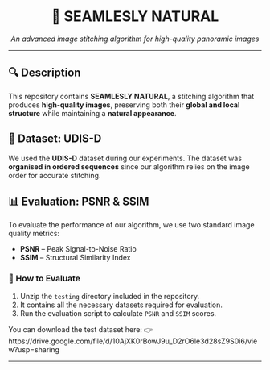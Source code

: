 <h1 align="center">📸 SEAMLESLY NATURAL</h1>

<p align="center">
  <em>An advanced image stitching algorithm for high-quality panoramic images</em>
</p>

<hr>

<h2>🔍 Description</h2>

<p>
  This repository contains <strong>SEAMLESLY NATURAL</strong>, a stitching algorithm that produces 
  <strong>high-quality images</strong>, preserving both their <strong>global and local structure</strong> 
  while maintaining a <strong>natural appearance</strong>.
</p>

<h2>🧪 Dataset: UDIS-D</h2>

<p>
  We used the <strong>UDIS-D</strong> dataset during our experiments. The dataset was 
  <strong>organised in ordered sequences</strong> since our algorithm relies on the image order 
  for accurate stitching.
</p>

<h2>📊 Evaluation: PSNR & SSIM</h2>

<p>
  To evaluate the performance of our algorithm, we use two standard image quality metrics:
</p>

<ul>
  <li><strong>PSNR</strong> – Peak Signal-to-Noise Ratio</li>
  <li><strong>SSIM</strong> – Structural Similarity Index</li>
</ul>

<h3>📂 How to Evaluate</h3>

<ol>
  <li>Unzip the <code>testing</code> directory included in the repository.</li>
  <li>It contains all the necessary datasets required for evaluation.</li>
  <li>Run the evaluation script to calculate <code>PSNR</code> and <code>SSIM</code> scores.</li>
</ol>
You can download the test dataset here:  
👉 https://drive.google.com/file/d/10AjXK0rBowJ9u_D2rO6le3d28sZ9S0i6/view?usp=sharing

<hr>
